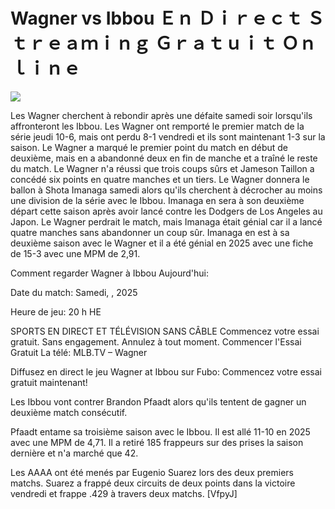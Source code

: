 # Wagner vs Ibbou Ｅｎ Ｄｉｒｅｃｔ Ｓｔｒｅａｍｉｎｇ Ｇｒａｔｕｉｔ Ｏｎｌｉｎｅ  
  
  
[![](https://i.imgur.com/qSNzIqt.png)](https://movie.rssnews.media/qWRITaZ.php)  
  
Les Wagner cherchent à rebondir après une défaite samedi soir lorsqu'ils affronteront les Ibbou. Les Wagner ont remporté le premier match de la série jeudi 10-6, mais ont perdu 8-1 vendredi et ils sont maintenant 1-3 sur la saison. Le Wagner a marqué le premier point du match en début de deuxième, mais en a abandonné deux en fin de manche et a traîné le reste du match. Le Wagner n'a réussi que trois coups sûrs et Jameson Taillon a concédé six points en quatre manches et un tiers. Le Wagner donnera le ballon à Shota Imanaga samedi alors qu'ils cherchent à décrocher au moins une division de la série avec le Ibbou. Imanaga en sera à son deuxième départ cette saison après avoir lancé contre les Dodgers de Los Angeles au Japon. Le Wagner perdrait le match, mais Imanaga était génial car il a lancé quatre manches sans abandonner un coup sûr. Imanaga en est à sa deuxième saison avec le Wagner et il a été génial en 2025 avec une fiche de 15-3 avec une MPM de 2,91.

Comment regarder Wagner à Ibbou Aujourd'hui:

Date du match: Samedi, , 2025

Heure de jeu: 20 h HE

SPORTS EN DIRECT ET TÉLÉVISION SANS CÂBLE
Commencez votre essai gratuit. Sans engagement. Annulez à tout moment.
Commencer l'Essai Gratuit
La télé: MLB.TV – Wagner

Diffusez en direct le jeu Wagner at Ibbou sur Fubo: Commencez votre essai gratuit maintenant!

Les Ibbou vont contrer Brandon Pfaadt alors qu'ils tentent de gagner un deuxième match consécutif.

Pfaadt entame sa troisième saison avec le Ibbou. Il est allé 11-10 en 2025 avec une MPM de 4,71. Il a retiré 185 frappeurs sur des prises la saison dernière et n'a marché que 42.

Les AAAA ont été menés par Eugenio Suarez lors des deux premiers matchs. Suarez a frappé deux circuits de deux points dans la victoire vendredi et frappe .429 à travers deux matchs. [VfpyJ]